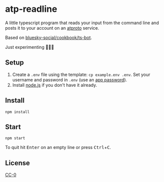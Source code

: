 # atp-readline

A little typescript program that reads your input from the command line and posts it to your account on an [atproto](https://atproto.com) service.

Based on [bluesky-social/cookbook/ts-bot](https://github.com/bluesky-social/cookbook/tree/main/ts-bot).

Just experimenting 🕵🏻‍♂️

## Setup

1. Create a `.env` file using the template: `cp example.env .env`. Set your username and password in `.env` (use an [app password](https://bsky.app/settings/app-passwords)).
1. Install [node.js](https://nodejs.org/en) if you don't have it already.

## Install

```
npm install
```

## Start

```
npm start
```

To quit hit <kbd>Enter</kbd> on an empty line or press <kbd>Ctrl</kbd>+<kbd>C</kbd>.

## License

[CC-0](https://creativecommons.org/public-domain/cc0/)
